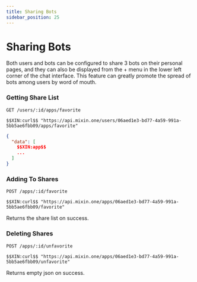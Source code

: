 ```yaml
---
title: Sharing Bots
sidebar_position: 25
---
```


# Sharing Bots

Both users and bots can be configured to share 3 bots on their personal pages, and they can also be displayed from the + menu in the lower left corner of the chat interface. This feature can greatly promote the spread of bots among users by word of mouth.

### Getting Share List

`GET /users/:id/apps/favorite`

```
$$XIN:curl$$ "https://api.mixin.one/users/06aed1e3-bd77-4a59-991a-5bb5ae6fbb09/apps/favorite"
```

```json
{
  "data": [
    $$XIN:app$$
    ...
  ]
}
```

### Adding To Shares

`POST /apps/:id/favorite`

```
$$XIN:curl$$ "https://api.mixin.one/apps/06aed1e3-bd77-4a59-991a-5bb5ae6fbb09/favorite"
```

Returns the share list on success.


### Deleting Shares

`POST /apps/:id/unfavorite`

```
$$XIN:curl$$ "https://api.mixin.one/apps/06aed1e3-bd77-4a59-991a-5bb5ae6fbb09/unfavorite"
```

Returns empty json on success.

